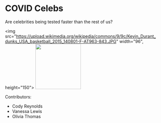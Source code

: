 # COVID Celebs

Are celebrities being tested faster than the rest of us? 

<img src="https://upload.wikimedia.org/wikipedia/commons/9/9c/Kevin_Durant_dunks_USA_basketball_2015_140801-F-AT963-843.JPG" width="96", height="150"> <img src="https://upload.wikimedia.org/wikipedia/commons/7/74/Donald_Trump_and_Mike_Pence_RNC_July_2016.jpg" height="150">

Contributors: 

- Cody Reynolds 
- Vanessa Lewis
- Olivia Thomas
